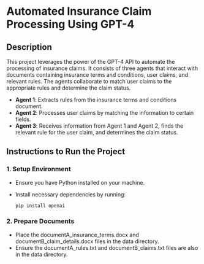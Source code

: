 # Automated Insurance Claim Processing Using GPT-4

## Description
This project leverages the power of the GPT-4 API to automate the processing of insurance claims. It consists of three agents that interact with documents containing insurance terms and conditions, user claims, and relevant rules. The agents collaborate to match user claims to the appropriate rules and determine the claim status.

- **Agent 1**: Extracts rules from the insurance terms and conditions document.
- **Agent 2**: Processes user claims by matching the information to certain fields.
- **Agent 3**: Receives information from Agent 1 and Agent 2, finds the relevant rule for the user claim, and determines the claim status.

## Instructions to Run the Project

### 1. Setup Environment

- Ensure you have Python installed on your machine.
- Install necessary dependencies by running:

  ```bash
  pip install openai

### 2. Prepare Documents
- Place the documentA_insurance_terms.docx and documentB_claim_details.docx files in the data directory.
- Ensure the documentA_rules.txt and documentB_claims.txt files are also in the data directory.
